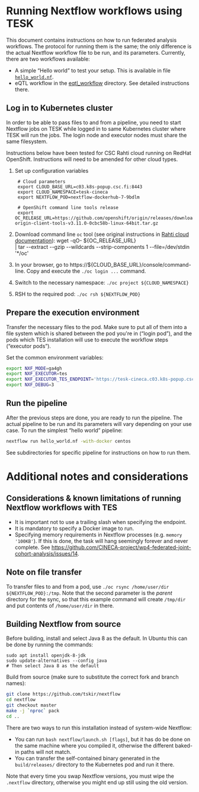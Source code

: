 # Running Nextflow workflows using TESK

This document contains instructions on how to run federated analysis workflows. The protocol for running them is the same; the only difference is the actual Nextflow workflow file to be run, and its parameters. Currently, there are two workflows available:
* A simple “Hello world” to test your setup. This is available in file [`hello_world.nf`](hello_world.nf).
* eQTL workflow in the [eqtl_workflow](eqtl_workflow) directory. See detailed instructions there.

## Log in to Kubernetes cluster
In order to be able to pass files to and from a pipeline, you need to start Nextflow jobs on TESK while logged in to same Kubernetes cluster where TESK will run the jobs. The login node and executor nodes must share the same filesystem.

Instructions below have been tested for CSC Rahti cloud running on RedHat OpenShift. Instructions will need to be amended for other cloud types.

1. Set up configuration variables

        # Cloud parameters
        export CLOUD_BASE_URL=c03.k8s-popup.csc.fi:8443
        export CLOUD_NAMESPACE=tesk-cineca
        export NEXTFLOW_POD=nextflow-dockerhub-7-9bdlm

        # OpenShift command line tools release
        export OC_RELEASE_URL=https://github.com/openshift/origin/releases/download/v3.11.0/openshift-origin-client-tools-v3.11.0-0cbc58b-linux-64bit.tar.gz

1. Download command line `oc` tool (see original instructions in [Rahti cloud documentation](https://docs.csc.fi/cloud/rahti/usage/cli/#how-to-install-the-oc-tool)):
        wget -qO- ${OC_RELEASE_URL} \
        | tar --extract --gzip --wildcards --strip-components 1 --file=/dev/stdin '*/oc'

1. In your browser, go to https://${CLOUD_BASE_URL}/console/command-line. Copy and execute the `./oc login ...` command.
1. Switch to the necessary namespace: `./oc project ${CLOUD_NAMESPACE}`
1. RSH to the required pod: `./oc rsh ${NEXTFLOW_POD}`

## Prepare the execution environment
Transfer the necessary files to the pod. Make sure to put all of them into a file system which is shared between the pod you're in (“login pod”), and the pods which TES installation will use to execute the workflow steps (“executor pods”).

Set the common environment variables:
```bash
export NXF_MODE=ga4gh
export NXF_EXECUTOR=tes
export NXF_EXECUTOR_TES_ENDPOINT='https://tesk-cineca.c03.k8s-popup.csc.fi'
export NXF_DEBUG=3
```

## Run the pipeline
After the previous steps are done, you are ready to run the pipeline. The actual pipeline to be run and its parameters will vary depending on your use case. To run the simplest “hello world” pipeline:
```bash
nextflow run hello_world.nf -with-docker centos
```

See subdirectories for specific pipeline for instructions on how to run them.

# Additional notes and considerations

## Considerations & known limitations of running Nextflow workflows with TES
* It is important not to use a trailing slash when specifying the endpoint.
* It is mandatory to specify a Docker image to run.
* Specifying memory requirements in Nextflow processes (e.g. `memory '100KB'`). If this is done, the task will hang seemingly forever and never complete. See https://github.com/CINECA-project/wp4-federated-joint-cohort-analysis/issues/14.

## Note on file transfer
To transfer files to and from a pod, use `./oc rsync /home/user/dir ${NEXTFLOW_POD}:/tmp`. Note that the second parameter is the _parent_ directory for the sync, so that this example command will create `/tmp/dir` and put contents of `/home/user/dir` in there.

## Building Nextflow from source
Before building, install and select Java 8 as the default. In Ubuntu this can be done by running the commands:
```
sudo apt install openjdk-8-jdk
sudo update-alternatives --config java
# Then select Java 8 as the default
```

Build from source (make sure to substitute the correct fork and branch names):
```bash
git clone https://github.com/tskir/nextflow
cd nextflow
git checkout master
make -j `nproc` pack
cd ..
```

There are two ways to run this installation instead of system-wide Nextflow:
* You can run `bash nextflow/launch.sh [flags]`, but it has do be done on the same machine where you compiled it, otherwise the different baked-in paths will not match.
* You can transfer the self-contained binary generated in the `build/releases/` directory to the Kubernetes pod and run it there.

Note that every time you swap Nextflow versions, you must wipe the `.nextflow` directory, otherwise you might end up still using the old version.
